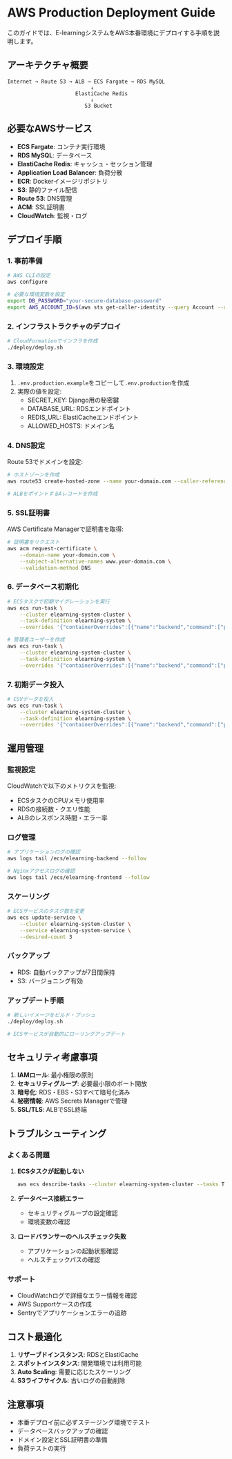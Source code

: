 # AWS Production Deployment Guide

このガイドでは、E-learningシステムをAWS本番環境にデプロイする手順を説明します。

## アーキテクチャ概要

```
Internet → Route 53 → ALB → ECS Fargate → RDS MySQL
                           ↓
                      ElastiCache Redis
                           ↓
                         S3 Bucket
```

## 必要なAWSサービス

- **ECS Fargate**: コンテナ実行環境
- **RDS MySQL**: データベース
- **ElastiCache Redis**: キャッシュ・セッション管理
- **Application Load Balancer**: 負荷分散
- **ECR**: Dockerイメージリポジトリ
- **S3**: 静的ファイル配信
- **Route 53**: DNS管理
- **ACM**: SSL証明書
- **CloudWatch**: 監視・ログ

## デプロイ手順

### 1. 事前準備

```bash
# AWS CLIの設定
aws configure

# 必要な環境変数を設定
export DB_PASSWORD="your-secure-database-password"
export AWS_ACCOUNT_ID=$(aws sts get-caller-identity --query Account --output text)
```

### 2. インフラストラクチャのデプロイ

```bash
# CloudFormationでインフラを作成
./deploy/deploy.sh
```

### 3. 環境設定

1. `.env.production.example`をコピーして`.env.production`を作成
2. 実際の値を設定:
   - SECRET_KEY: Django用の秘密鍵
   - DATABASE_URL: RDSエンドポイント
   - REDIS_URL: ElastiCacheエンドポイント
   - ALLOWED_HOSTS: ドメイン名

### 4. DNS設定

Route 53でドメインを設定:
```bash
# ホストゾーンを作成
aws route53 create-hosted-zone --name your-domain.com --caller-reference $(date +%s)

# ALBをポイントするAレコードを作成
```

### 5. SSL証明書

AWS Certificate Managerで証明書を取得:
```bash
# 証明書をリクエスト
aws acm request-certificate \
    --domain-name your-domain.com \
    --subject-alternative-names www.your-domain.com \
    --validation-method DNS
```

### 6. データベース初期化

```bash
# ECSタスクで初期マイグレーションを実行
aws ecs run-task \
    --cluster elearning-system-cluster \
    --task-definition elearning-system \
    --overrides '{"containerOverrides":[{"name":"backend","command":["python","manage.py","migrate"]}]}'

# 管理者ユーザーを作成
aws ecs run-task \
    --cluster elearning-system-cluster \
    --task-definition elearning-system \
    --overrides '{"containerOverrides":[{"name":"backend","command":["python","manage.py","createsuperuser"]}]}'
```

### 7. 初期データ投入

```bash
# CSVデータを投入
aws ecs run-task \
    --cluster elearning-system-cluster \
    --task-definition elearning-system \
    --overrides '{"containerOverrides":[{"name":"backend","command":["python","manage.py","load_csv_data","path/to/your/data.csv"]}]}'
```

## 運用管理

### 監視設定

CloudWatchで以下のメトリクスを監視:
- ECSタスクのCPU/メモリ使用率
- RDSの接続数・クエリ性能
- ALBのレスポンス時間・エラー率

### ログ管理

```bash
# アプリケーションログの確認
aws logs tail /ecs/elearning-backend --follow

# Nginxアクセスログの確認
aws logs tail /ecs/elearning-frontend --follow
```

### スケーリング

```bash
# ECSサービスのタスク数を変更
aws ecs update-service \
    --cluster elearning-system-cluster \
    --service elearning-system-service \
    --desired-count 3
```

### バックアップ

- RDS: 自動バックアップが7日間保持
- S3: バージョニング有効

### アップデート手順

```bash
# 新しいイメージをビルド・プッシュ
./deploy/deploy.sh

# ECSサービスが自動的にローリングアップデート
```

## セキュリティ考慮事項

1. **IAMロール**: 最小権限の原則
2. **セキュリティグループ**: 必要最小限のポート開放
3. **暗号化**: RDS・EBS・S3すべて暗号化済み
4. **秘密情報**: AWS Secrets Managerで管理
5. **SSL/TLS**: ALBでSSL終端

## トラブルシューティング

### よくある問題

1. **ECSタスクが起動しない**
   ```bash
   aws ecs describe-tasks --cluster elearning-system-cluster --tasks TASK_ID
   ```

2. **データベース接続エラー**
   - セキュリティグループの設定確認
   - 環境変数の確認

3. **ロードバランサーのヘルスチェック失敗**
   - アプリケーションの起動状態確認
   - ヘルスチェックパスの確認

### サポート

- CloudWatchログで詳細なエラー情報を確認
- AWS Supportケースの作成
- Sentryでアプリケーションエラーの追跡

## コスト最適化

1. **リザーブドインスタンス**: RDSとElastiCache
2. **スポットインスタンス**: 開発環境では利用可能
3. **Auto Scaling**: 需要に応じたスケーリング
4. **S3ライフサイクル**: 古いログの自動削除

## 注意事項

- 本番デプロイ前に必ずステージング環境でテスト
- データベースバックアップの確認
- ドメイン設定とSSL証明書の準備
- 負荷テストの実行